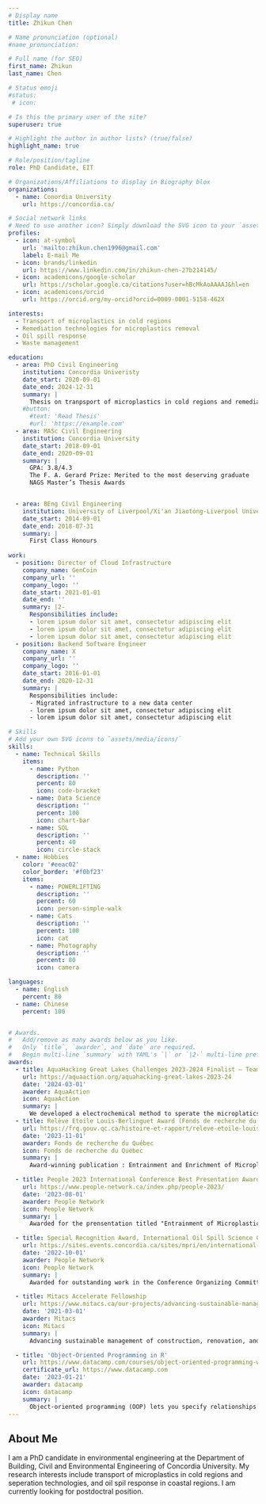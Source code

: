 ```yaml
---
# Display name
title: Zhikun Chen

# Name pronunciation (optional)
#name_pronunciation: 

# Full name (for SEO)
first_name: Zhikun
last_name: Chen

# Status emoji
#status:
 # icon: 

# Is this the primary user of the site?
superuser: true

# Highlight the author in author lists? (true/false)
highlight_name: true

# Role/position/tagline
role: PhD Candidate, EIT

# Organizations/Affiliations to display in Biography blox
organizations:
  - name: Conordia University
    url: https://concordia.ca/

# Social network links
# Need to use another icon? Simply download the SVG icon to your `assets/media/icons/` folder.
profiles:
  - icon: at-symbol
    url: 'mailto:zhikun.chen1996@gmail.com'
    label: E-mail Me
  - icon: brands/linkedin
    url: https://www.linkedin.com/in/zhikun-chen-27b214145/
  - icon: academicons/google-scholar
    url: https://scholar.google.ca/citations?user=hBcMkAoAAAAJ&hl=en
  - icon: academicons/orcid
    url: https://orcid.org/my-orcid?orcid=0009-0001-5158-462X

interests:
  - Transport of microplastics in cold regions
  - Remediation technologies for microplastics removal
  - Oil spill response
  - Waste management

education:
  - area: PhD Civil Engineering
    institution: Concordia Univeristy
    date_start: 2020-09-01
    date_end: 2024-12-31
    summary: |
      Thesis on tranpsport of microplastics in cold regions and remediation technologies. Supervised by Dr. Chunjiang An (https://anlab.ca/). Published 28 peer-reviewed articles with 12 as the first author in top journals such as Environmental Science & Technology, ACS ES&T Water, Chemical Engineering Journal, and Journal of Hazardous Materials (H-index: 14).
    #button:
      #text: 'Read Thesis'
      #url: 'https://example.com'
  - area: MASc Civil Engineering
    institution: Concordia University
    date_start: 2018-09-01
    date_end: 2020-09-01
    summary: |
      GPA: 3.8/4.3
      The F. A. Gerard Prize: Merited to the most deserving graduate
      NAGS Master’s Thesis Awards


  - area: BEng Civil Engineering
    institution: University of Liverpool/Xi'an Jiaotong-Liverpool University
    date_start: 2014-09-01
    date_end: 2018-07-31
    summary: |
      First Class Honours
    
work:
  - position: Director of Cloud Infrastructure
    company_name: GenCoin
    company_url: ''
    company_logo: ''
    date_start: 2021-01-01
    date_end: ''
    summary: |2-
      Responsibilities include:
      - lorem ipsum dolor sit amet, consectetur adipiscing elit
      - lorem ipsum dolor sit amet, consectetur adipiscing elit
      - lorem ipsum dolor sit amet, consectetur adipiscing elit
  - position: Backend Software Engineer
    company_name: X
    company_url: ''
    company_logo: ''
    date_start: 2016-01-01
    date_end: 2020-12-31
    summary: |
      Responsibilities include:
      - Migrated infrastructure to a new data center
      - lorem ipsum dolor sit amet, consectetur adipiscing elit
      - lorem ipsum dolor sit amet, consectetur adipiscing elit

# Skills
# Add your own SVG icons to `assets/media/icons/`
skills:
  - name: Technical Skills
    items:
      - name: Python
        description: ''
        percent: 80
        icon: code-bracket
      - name: Data Science
        description: ''
        percent: 100
        icon: chart-bar
      - name: SQL
        description: ''
        percent: 40
        icon: circle-stack
  - name: Hobbies
    color: '#eeac02'
    color_border: '#f0bf23'
    items:
      - name: POWERLIFTING
        description: ''
        percent: 60
        icon: person-simple-walk
      - name: Cats
        description: ''
        percent: 100
        icon: cat
      - name: Photography
        description: ''
        percent: 80
        icon: camera

languages:
  - name: English
    percent: 80
  - name: Chinese
    percent: 100


# Awards.
#   Add/remove as many awards below as you like.
#   Only `title`, `awarder`, and `date` are required.
#   Begin multi-line `summary` with YAML's `|` or `|2-` multi-line prefix and indent 2 spaces below.
awards:
  - title: AquaHacking Great Lakes Challenges 2023-2024 Finalist – Team Maxinano
    url: https://aquaaction.org/aquahacking-great-lakes-2023-24
    date: '2024-03-01'
    awarder: AquaAction
    icon: AquaAction
    summary: |
      We developed a electrochemical method to sperate the microplatics from the water.
  - title: Relève Etoile Louis-Berlinguet Award (Fonds de recherche du Québec) 
    url: https://frq.gouv.qc.ca/histoire-et-rapport/releve-etoile-louis-berlinguet-fevrier-2024/
    date: '2023-11-01'
    awarder: Fonds de recherche du Québec
    icon: Fonds de recherche du Québec
    summary: |
      Award-winning publication : Entrainment and Enrichment of Microplastics in Ice Formation Processes: Implications for the Transport of Microplastics in Cold Regions

  - title: People 2023 International Conference Best Presentation Award (2nd place)
    url: https://www.people-network.ca/index.php/people-2023/
    date: '2023-08-01'
    awarder: People Network
    icon: People Network
    summary: |
      Awarded for the prensentation titled "Entrainment of Microplastics in Ice: Implications for the Transport of Microplastics in Northern Regions"

  - title: Special Recognition Award, International Oil Spill Science Conference (IOSSC) 2022
    url: https://sites.events.concordia.ca/sites/mpri/en/international-oil-spill-science-conference-2022/home
    date: '2022-10-01'
    awarder: People Network
    icon: People Network
    summary: |
      Awarded for outstanding work in the Conference Organizing Committee

  - title: Mitacs Accelerate Fellowship
    url: https://www.mitacs.ca/our-projects/advancing-sustainable-management-of-construction-renovation-and-demolition-crd-waste/v
    date: '2021-03-01'
    awarder: Mitacs
    icon: Mitacs
    summary: |
      Advancing sustainable management of construction, renovation, and demolition (CRD) waste in Montreal West

  - title: 'Object-Oriented Programming in R'
    url: https://www.datacamp.com/courses/object-oriented-programming-with-s3-and-r6-in-r
    certificate_url: https://www.datacamp.com
    date: '2023-01-21'
    awarder: datacamp
    icon: datacamp
    summary: |
      Object-oriented programming (OOP) lets you specify relationships between functions and the objects that they can act on, helping you manage complexity in your code. This is an intermediate level course, providing an introduction to OOP, using the S3 and R6 systems. S3 is a great day-to-day R programming tool that simplifies some of the functions that you write. R6 is especially useful for industry-specific analyses, working with web APIs, and building GUIs.
---
```


## About Me

I am a PhD candidate in environmental engineering at the Department of Building, Civil and Environmental Engineering of Concordia University. My research interests include transport of microplastics in cold regions and seperation technologies, and oil spil response in coastal regions. I am currently looking for postdoctral position.
